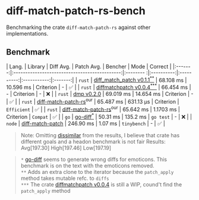 # diff-match-patch-rs-bench
Benchmarking the crate `diff-match-patch-rs` against other implementations.

## Benchmark

| Lang.   | Library                                       | Diff Avg. | Patch Avg. | Bencher    | Mode        | Correct |
|:-------:|:---------------------------------------------:|:-------- :|:----------:|:----------:|:-----------:|:-------:|
| `rust`  | [diff_match_patch v0.1.1<sup>**</sup>](https://crates.io/crates/diff_match_patch)        | 68.108 ms | 10.596 ms | Criterion   | -           |    ✅   |
| `rust`  | [diffmatchpatch v0.0.4<sup>***</sup>](https://crates.io/crates/diffmatchpatch)           | 66.454 ms | -         | Criterion   | -           |    ❌   |
| `rust`  | [dmp v0.2.0](https://crates.io/crates/dmp)                                               | 69.019 ms | 14.654 ms | Criterion   | -           |    ✅   |
| `rust`  | [diff-match-patch-rs](https://github.com/AnubhabB/diff-match-patch-rs.git)<sup>our</sup> | 65.487 ms | 631.13 µs | Criterion   | `Efficient` |    ✅   |
| `rust`  | [diff-match-patch-rs](https://github.com/AnubhabB/diff-match-patch-rs.git)<sup>our</sup> | 65.642 ms | 1.1703 ms | Criterion   | `Compat`    |    ✅   |
| `go`    | [go-diff<sup>*</sup>](https://github.com/sergi/go-diff)                                  | 50.31 ms  | 135.2 ms  | `go test`   | -           |    ❌   |
| `node`  | [diff-match-patch](https://www.npmjs.com/package/diff-match-patch)                       | 246.90 ms | 1.07 ms   | `tinybench` | -           |    ✅   |

>
> Note:
> Omitting [dissimilar](https://crates.io/crates/dissimilar) from the results, I believe that crate has different goals and a headon benchmark is not fair
> Results: Avg[197.30] High[197.46] Low[197.19]

>
> `*` [go-diff](https://github.com/sergi/go-diff) seems to generate wrong diffs for emoticons. This benchmark is on the text with the emoticons removed. <br>
> `**` Adds an extra clone to the iterator because the `patch_apply` method takes mutable refc. to `diffs` <br>
> `***` The crate [diffmatchpatch v0.0.4](https://crates.io/crates/diffmatchpatch) is still a WIP, cound't find the `patch_apply` method <br>